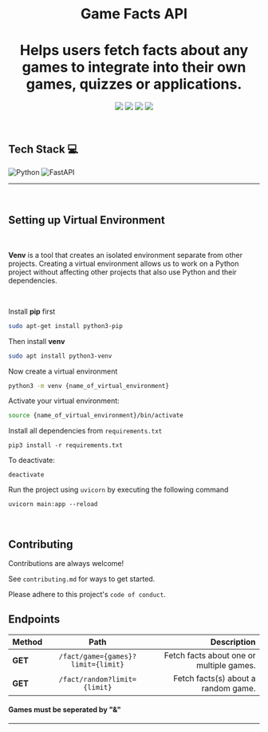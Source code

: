 <h1 align=center> Game Facts API </h1>
<h1 align=center>Helps users fetch facts about any games to integrate into their own games, quizzes or applications.</h1>
<p align="center">
  <img src="https://img.shields.io/github/license/gdscwce/Game-Facts-API?style=for-the-badge&logo=appveyor">
  <img src="https://img.shields.io/github/stars/gdscwce/Game-Facts-API?style=for-the-badge&logo=appveyor">
  <img src="https://img.shields.io/github/forks/gdscwce/Game-Facts-API?style=for-the-badge&logo=appveyor">
  <img src="https://img.shields.io/github/issues/gdscwce/Game-Facts-API?style=for-the-badge&logo=appveyor">
  </p>

<br>

## Tech Stack 💻
  ![Python](https://img.shields.io/badge/python-3670A0?style=for-the-badge&logo=python&logoColor=ffdd54)
  ![FastAPI](https://img.shields.io/badge/FastAPI-005571?style=for-the-badge&logo=fastapi)

---

<br/>

## Setting up Virtual Environment

<br>

**Venv** is a tool that creates an isolated environment separate from other projects. Creating a virtual environment allows us to work on a Python project without affecting other projects that also use Python and their dependencies.

<br>

Install **pip** first
```bash
sudo apt-get install python3-pip
```

Then install **venv**
```bash
sudo apt install python3-venv
```

Now create a virtual environment 
```bash
python3 -m venv {name_of_virtual_environment}
```
  
Activate your virtual environment:    
```bash
source {name_of_virtual_environment}/bin/activate
```

Install all dependencies from ```requirements.txt```
```
pip3 install -r requirements.txt
```

To deactivate:
```
deactivate
```

Run the project using ```uvicorn``` by executing the following command
```
uvicorn main:app --reload
```

<br>

## Contributing

Contributions are always welcome!

See `contributing.md` for ways to get started.

Please adhere to this project's `code of conduct`.




## Endpoints

| Method   |      Path      |  Description |
|----------|:-------------:|------:|
| **GET** | `/fact/game={games}?limit={limit}` | Fetch facts about one or multiple games. |
| **GET** | `/fact/random?limit={limit}` | Fetch facts(s) about a random game. |

#### Games must be seperated by "&"
----
